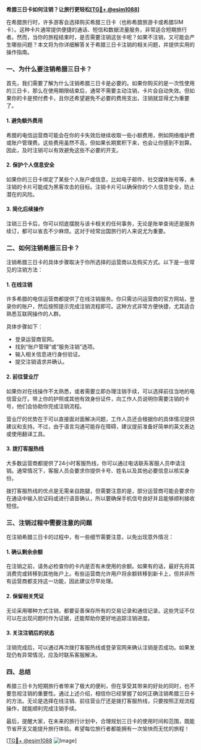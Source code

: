 **希腊三日卡如何注销？让旅行更轻松[[TG💪+ @esim1088](https://t.me/s/esim1088)]**

在希腊旅行时，许多游客会选择购买希腊三日卡（也称希腊旅游卡或希腊SIM卡）。这种卡片通常提供便捷的通话、短信和数据流量服务，非常适合短期旅行者。然而，当你的旅程结束时，是否需要注销这张卡呢？如果不注销，又可能会产生哪些问题？本文将为你详细解答关于希腊三日卡注销的相关问题，并提供实用的操作指南。

### 一、为什么要注销希腊三日卡？

首先，我们需要了解为什么注销希腊三日卡是必要的。如果你购买的是一次性使用的三日卡，那么在使用期限结束后，通常不需要主动注销，卡片会自动失效。但如果你的卡是预付费卡，且你还希望避免不必要的费用支出，注销就显得尤为重要了。

#### 1. 避免额外费用
希腊的电信运营商可能会在你的卡失效后继续收取一些小额费用，例如网络维护费或账户管理费。这些费用虽然不高，但如果长期累积下来，也会让你感到不划算。因此，及时注销可以有效避免这些不必要的开支。

#### 2. 保护个人信息安全
如果你的三日卡绑定了某些个人账户或信息，比如电子邮件、社交媒体账号等，未注销的卡片可能成为黑客攻击的目标。注销卡片可以确保你的个人信息安全，防止潜在的风险。

#### 3. 简化后续操作
注销三日卡后，你可以彻底摆脱与该卡相关的任何事务，无论是账单查询还是服务续订，都可以省去不少麻烦。这对于经常出国旅行的人来说尤为重要。

### 二、如何注销希腊三日卡？

注销希腊三日卡的具体步骤取决于你所选择的运营商以及购买方式。以下是一些常见的注销方法：

#### 1. 在线注销
许多希腊的电信运营商都提供了在线注销服务。你只需访问运营商的官方网站，登录你的账户，然后按照提示完成注销流程即可。这种方式非常方便快捷，尤其适合熟悉互联网操作的人群。

具体步骤如下：
- 登录运营商官网。
- 找到“账户管理”或“服务注销”选项。
- 输入相关信息进行身份验证。
- 提交注销请求并确认。

#### 2. 前往营业厅
如果你对在线操作不太熟悉，或者需要立即办理注销手续，可以选择前往当地的电信营业厅。带上你的护照或其他有效身份证件，向工作人员说明你需要注销的卡号，他们会协助你完成注销流程。

营业厅的优势在于可以直接面对面解决问题，工作人员还会根据你的具体情况提供建议和支持。不过，由于语言沟通可能存在障碍，建议提前准备好简单的英文表达或使用翻译工具。

#### 3. 拨打客服热线
大多数运营商都提供了24小时客服热线，你可以通过电话联系客服人员申请注销。通常情况下，客服人员会要求你提供卡号、姓名以及其他必要信息以核实身份。

拨打客服热线的优点是无需亲自跑腿，但需要注意的是，部分运营商可能会要求你在通话中输入验证码或进行语音确认，所以要确保手机信号良好并且能够顺利接收短信。

### 三、注销过程中需要注意的问题

在注销希腊三日卡的过程中，有一些细节需要注意，以免出现意外情况：

#### 1. 确认剩余余额
在注销之前，请务必检查你的卡内是否有未使用的余额。如果有的话，最好先将其消费完或转移到其他账户上。有些运营商允许用户将余额转移到新卡上，但并非所有运营商都支持这一功能，因此建议尽早处理。

#### 2. 保留相关凭证
无论采用哪种方式注销，都要妥善保存所有的交易记录和通信记录。这些凭证不仅可以在出现问题时作为证据，还能帮助你更好地追踪注销进度。

#### 3. 关注注销后的状态
注销完成后，可以通过再次拨打客服热线或登录官网来确认注销是否成功。如果发现仍有异常情况，应及时联系客服解决。

### 四、总结

希腊三日卡为短期旅行者带来了极大的便利，但在享受其带来的好处的同时，也不要忽视注销的重要性。通过上述介绍，相信你已经掌握了如何正确注销希腊三日卡的方法。无论是选择在线注销、前往营业厅还是拨打客服热线，只要按照正规流程操作，就能顺利完成注销手续。

最后，提醒大家，在未来的旅行计划中，合理规划三日卡的使用时间和范围，既能节省开支又能提升旅行体验。希望每位旅行者都能拥有一次愉快而无忧的旅程！

[[TG💪+ @esim1088](https://t.me/s/esim1088) ![Image](https://i.postimg.cc/4NQfJmqS/Snipaste-2025-05-13-00-14-12.png)]